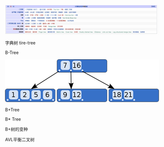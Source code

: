 ![image.png](assert/1617184233908-abe6ddbe-50f7-4c8d-bd5c-e51974146416.png)

字典树 tire-tree

B-Tree

![image.png](assert/1617184163487-2f097bb8-8d22-4db8-87e7-4d1dea620b33.png)

B+Tree

B\* Tree

B+树的变种

AVL平衡二叉树
